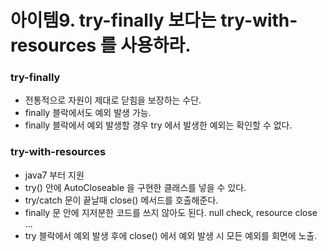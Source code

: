 # 아이템9. try-finally 보다는 try-with-resources 를 사용하라. 

### try-finally
  - 전통적으로 자원이 제대로 닫힘을 보장하는 수단.
  - finally 블락에서도 예외 발생 가능. 
  - finally 블락에서 예외 발생할 경우 try 에서 발생한 예외는 확인할 수 없다.
  
### try-with-resources
  - java7 부터 지원
  - try() 안에 AutoCloseable 을 구현한 클래스를 넣을 수 있다.
  - try/catch 문이 끝날때 close() 메서드를 호출해준다.
  - finally 문 안에 지저분한 코드를 쓰지 않아도 된다. null check, resource close ...
  - try 블락에서 예외 발생 후에 close() 에서 예외 발생 시 모든 예외를 회면에 노출.
  